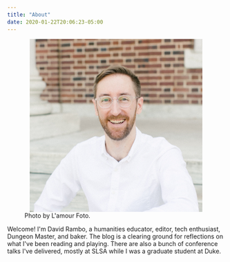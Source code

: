```yaml
---
title: "About"
date: 2020-01-22T20:06:23-05:00
---
```

<figure>
    <img src="avatar.jpg" alt="David Rambo portrait by L'Amour Foto" style="max-width:400px;display:block;margin-left:auto;margin-right:auto;">
    <figcaption>Photo by L'amour Foto.</figcaption>
</figure>

Welcome! I'm David Rambo, a humanities educator, editor, tech enthusiast, Dungeon Master, and baker. The blog is a clearing ground for reflections on what I've been reading and playing. There are also a bunch of conference talks I've delivered, mostly at SLSA while I was a graduate student at Duke.